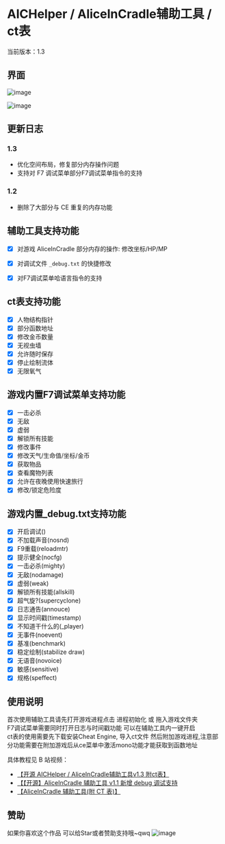 # AICHelper / AliceInCradle辅助工具 / ct表
当前版本：1.3

## 界面
![image](https://github.com/user-attachments/assets/c8448993-2427-49ae-8c7b-4a477f03315e)

![image](https://github.com/user-attachments/assets/394c4c07-8b65-44b1-a7c0-e87ff8f3a14c)



## 更新日志

### 1.3
- 优化空间布局，修复部分内存操作问题
- 支持对 F7 调试菜单部分F7调试菜单指令的支持

### 1.2
- 删除了大部分与 CE 重复的内存功能

## 辅助工具支持功能
- [x] 对游戏 AliceInCradle 部分内存的操作: 修改坐标/HP/MP
- [x] 对调试文件 `_debug.txt` 的快捷修改
- [x] 对F7调试菜单哈语言指令的支持


## ct表支持功能
- [x] 人物结构指针
- [x] 部分函数地址
- [x] 修改金币数量
- [x] 无视虫墙
- [x] 允许随时保存
- [x] 停止绘制流体
- [x] 无限氧气

## 游戏内置F7调试菜单支持功能
- [x] 一击必杀
- [x] 无敌
- [x] 虚弱
- [x] 解锁所有技能
- [x] 修改事件
- [x] 修改天气/生命值/坐标/金币
- [x] 获取物品
- [x] 查看魔物列表
- [x] 允许在夜晚使用快速旅行
- [x] 修改/锁定危险度

## 游戏内置_debug.txt支持功能
- [x] 开启调试(<DEBUG>)
- [x] 不加载声音(nosnd)
- [x] F9重载(reloadmtr)
- [x] 提示健全(nocfg)
- [x] 一击必杀(mighty)
- [x] 无敌(nodamage)
- [x] 虚弱(weak)
- [x] 解锁所有技能(allskill)
- [x] 超气旋?(supercyclone)
- [x] 日志通告(annouce)
- [x] 显示时间戳(timestamp)
- [x] 不知道干什么的(_player)
- [x] 无事件(noevent)
- [x] 基准(benchmark)
- [x] 稳定绘制(stabilize draw)
- [x] 无语音(novoice)
- [x] 敏感(sensitive)
- [x] 规格(speffect)

## 使用说明
首次使用辅助工具请先打开游戏进程点击 进程初始化 或 拖入游戏文件夹 \
F7调试菜单需要同时打开日志与时间戳功能 可以在辅助工具内一键开启 \
ct表的使用需要先下载安装Cheat Engine, 导入ct文件 然后附加游戏进程,注意部分功能需要在附加游戏后从ce菜单中激活mono功能才能获取到函数地址

具体教程见 B 站视频：
- [【开源 AICHelper / AliceInCradle辅助工具v1.3 附ct表】](https://www.bilibili.com/video/BV18pPdegEeu/)
- [【【开源】AliceInCradle 辅助工具 v1.1 新增 debug 调试支持](https://www.bilibili.com/video/BV1SY41197J6/)
- [【AliceInCradle 辅助工具(附 CT 表)】](https://www.bilibili.com/video/BV1vP4y197x9/)

## 赞助
如果你喜欢这个作品 可以给Star或者赞助支持哦~qwq
![image](https://github.com/user-attachments/assets/6de57c16-4c23-4ae3-8509-541227b52bb3)

